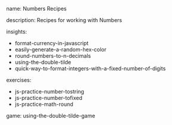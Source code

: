 name: Numbers Recipes

description: Recipes for working with Numbers

insights:
  - format-currency-in-javascript
  - easily-generate-a-random-hex-color
  - round-numbers-to-n-decimals
  - using-the-double-tilde
  - quick-way-to-format-integers-with-a-fixed-number-of-digits

exercises:
  - js-practice-number-tostring
  - js-practice-number-tofixed
  - js-practice-math-round

game: using-the-double-tilde-game
 
